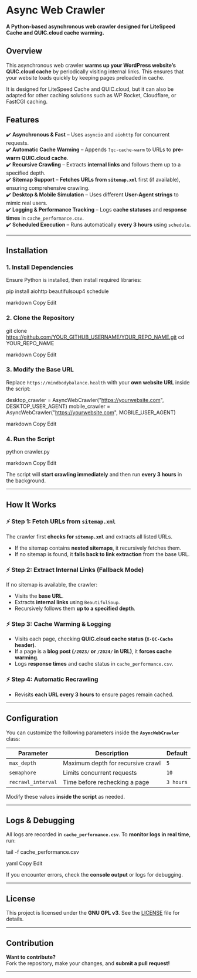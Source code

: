 # **Async Web Crawler**  
 **A Python-based asynchronous web crawler designed for LiteSpeed Cache and QUIC.cloud cache warming.**  

## **Overview**  
This asynchronous web crawler **warms up your WordPress website’s QUIC.cloud cache** by periodically visiting internal links. This ensures that your website loads quickly by keeping pages preloaded in cache.

It is designed for LiteSpeed Cache and QUIC.cloud, but it can also be adapted for other caching solutions such as WP Rocket, Cloudflare, or FastCGI caching.

## **Features**  

✔️ **Asynchronous & Fast** – Uses `asyncio` and `aiohttp` for concurrent requests.  
✔️ **Automatic Cache Warming** – Appends `?qc-cache-warm` to URLs to **pre-warm QUIC.cloud cache**.  
✔️ **Recursive Crawling** – Extracts **internal links** and follows them up to a specified depth.  
✔️ **Sitemap Support** – **Fetches URLs from `sitemap.xml`** first (if available), ensuring comprehensive crawling.  
✔️ **Desktop & Mobile Simulation** – Uses different **User-Agent strings** to mimic real users.  
✔️ **Logging & Performance Tracking** – Logs **cache statuses** and **response times** in `cache_performance.csv`.  
✔️ **Scheduled Execution** – Runs automatically **every 3 hours** using `schedule`.  

---

## **Installation**  

### **1️. Install Dependencies**  
Ensure Python is installed, then install required libraries:  

pip install aiohttp beautifulsoup4 schedule

markdown
Copy
Edit

### **2️. Clone the Repository**  

git clone https://github.com/YOUR_GITHUB_USERNAME/YOUR_REPO_NAME.git cd YOUR_REPO_NAME

markdown
Copy
Edit

### **3️. Modify the Base URL**  

Replace `https://mindbodybalance.health` with your **own website URL** inside the script:  

desktop_crawler = AsyncWebCrawler("https://yourwebsite.com", DESKTOP_USER_AGENT) mobile_crawler = AsyncWebCrawler("https://yourwebsite.com", MOBILE_USER_AGENT)

markdown
Copy
Edit

### **4️. Run the Script**  

python crawler.py

markdown
Copy
Edit

The script will **start crawling immediately** and then run **every 3 hours** in the background.

---

## **How It Works**  

### **⚡ Step 1: Fetch URLs from `sitemap.xml`**  
The crawler first **checks for `sitemap.xml`** and extracts all listed URLs.  

- If the sitemap contains **nested sitemaps**, it recursively fetches them.  
- If no sitemap is found, it **falls back to link extraction** from the base URL.  

### **⚡ Step 2: Extract Internal Links (Fallback Mode)**  
If no sitemap is available, the crawler:  

- Visits the **base URL**.  
- Extracts **internal links** using `BeautifulSoup`.  
- Recursively follows them **up to a specified depth**.  

### **⚡ Step 3: Cache Warming & Logging**  

- Visits each page, checking **QUIC.cloud cache status (`X-QC-Cache` header)**.  
- If a page is a **blog post (`/2023/` or `/2024/` in URL)**, it **forces cache warming**.  
- Logs **response times** and cache status in `cache_performance.csv`.  

### **⚡ Step 4: Automatic Recrawling**  

- Revisits **each URL every 3 hours** to ensure pages remain cached.  

---

## **Configuration**  

You can customize the following parameters inside the **`AsyncWebCrawler`** class:

| Parameter       | Description                         | Default  |
|--------------- |------------------------------------|--------- |
| `max_depth`    | Maximum depth for recursive crawl | `5`      |
| `semaphore`    | Limits concurrent requests       | `10`     |
| `recrawl_interval` | Time before rechecking a page | `3 hours` |

Modify these values **inside the script** as needed.

---

## **Logs & Debugging**  

All logs are recorded in **`cache_performance.csv`**. To **monitor logs in real time**, run:

tail -f cache_performance.csv

yaml
Copy
Edit

If you encounter errors, check the **console output** or logs for debugging.

---

## **License**  
This project is licensed under the **GNU GPL v3**. See the [LICENSE](LICENSE) file for details.

---

## **Contribution**  
**Want to contribute?**  
Fork the repository, make your changes, and **submit a pull request!**  

---